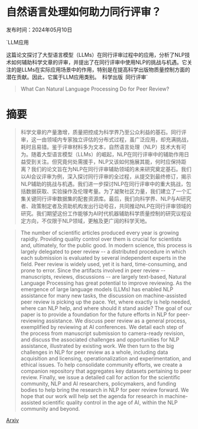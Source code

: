 # 自然语言处理如何助力同行评审？

发布时间：2024年05月10日

`LLM应用

这篇论文探讨了大型语言模型（LLMs）在同行评审过程中的应用，分析了NLP技术如何辅助科学文章的评审，并提出了在同行评审中使用NLP的挑战与机遇。它关注的是LLMs在实际应用场景中的作用，特别是在提高科学出版物质量控制方面的潜在贡献。因此，它属于LLM应用类别。` `科学出版` `同行评审`

> What Can Natural Language Processing Do for Peer Review?

# 摘要

> 科学文章的产量激增，质量把控成为科学界乃至公众利益的基石。同行评审，这一由领域内专家独立评估的分布式过程，虽广泛应用，却充满挑战，耗时且易错。鉴于评审材料多为文本，自然语言处理（NLP）技术大有可为。随着大型语言模型（LLMs）的崛起，NLP在同行评审中的辅助作用日益受到关注。但究竟何处需援手，NLP又该如何施展其能，何时应保持距离？我们的论文旨在为NLP在同行评审辅助领域的未来研究奠定基石。我们以AI会议评审为例，深入探讨同行评审的全过程，从提交到最终修订，揭示NLP辅助的挑战与机遇。我们进一步探讨NLP在同行评审中的重大挑战，包括数据获取、实验操作及伦理考量。为了凝聚社区力量，我们建立了一个汇集关键同行评审数据集的配套资源库。最后，我们向科学界、NLP与AI研究者、政策制定者及资助机构发出行动号召，共同推动NLP在同行评审领域的研究。我们期望这份工作能够为AI时代机器辅助科学质量控制的研究议程设定方向，不仅限于NLP领域，更触及更广阔的科学天地。

> The number of scientific articles produced every year is growing rapidly. Providing quality control over them is crucial for scientists and, ultimately, for the public good. In modern science, this process is largely delegated to peer review -- a distributed procedure in which each submission is evaluated by several independent experts in the field. Peer review is widely used, yet it is hard, time-consuming, and prone to error. Since the artifacts involved in peer review -- manuscripts, reviews, discussions -- are largely text-based, Natural Language Processing has great potential to improve reviewing. As the emergence of large language models (LLMs) has enabled NLP assistance for many new tasks, the discussion on machine-assisted peer review is picking up the pace. Yet, where exactly is help needed, where can NLP help, and where should it stand aside? The goal of our paper is to provide a foundation for the future efforts in NLP for peer-reviewing assistance. We discuss peer review as a general process, exemplified by reviewing at AI conferences. We detail each step of the process from manuscript submission to camera-ready revision, and discuss the associated challenges and opportunities for NLP assistance, illustrated by existing work. We then turn to the big challenges in NLP for peer review as a whole, including data acquisition and licensing, operationalization and experimentation, and ethical issues. To help consolidate community efforts, we create a companion repository that aggregates key datasets pertaining to peer review. Finally, we issue a detailed call for action for the scientific community, NLP and AI researchers, policymakers, and funding bodies to help bring the research in NLP for peer review forward. We hope that our work will help set the agenda for research in machine-assisted scientific quality control in the age of AI, within the NLP community and beyond.

[Arxiv](https://arxiv.org/abs/2405.06563)